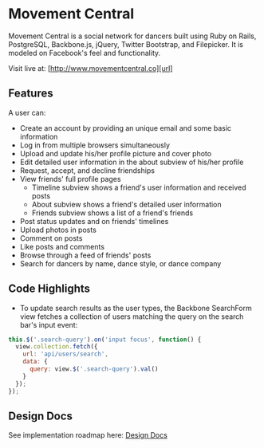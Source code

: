 # Movement Central

Movement Central is a social network for dancers built using Ruby on Rails, PostgreSQL, Backbone.js, jQuery, Twitter Bootstrap, and Filepicker. It is modeled on Facebook's feel and functionality.

Visit live at: [http://www.movementcentral.co][url]

[url]: http://www.movementcentral.co

## Features
A user can:

* Create an account by providing an unique email and some basic information
* Log in from multiple browsers simultaneously
* Upload and update his/her profile picture and cover photo
* Edit detailed user information in the about subview of his/her profile
* Request, accept, and decline friendships
* View friends' full profile pages
  * Timeline subview shows a friend's user information and received posts
  * About subview shows a friend's detailed user information
  * Friends subview shows a list of a friend's friends
* Post status updates and on friends' timelines
* Upload photos in posts
* Comment on posts
* Like posts and comments
* Browse through a feed of friends' posts
* Search for dancers by name, dance style, or dance company

## Code Highlights
* To update search results as the user types, the Backbone SearchForm view fetches a collection of users matching the query on the search bar's input event:
```javascript
this.$('.search-query').on('input focus', function() {
  view.collection.fetch({
    url: 'api/users/search',
    data: {
      query: view.$('.search-query').val()
    }
  });
});
```

## Design Docs

See implementation roadmap here: [Design Docs][design-docs]

[design-docs]: ./docs/design.md
